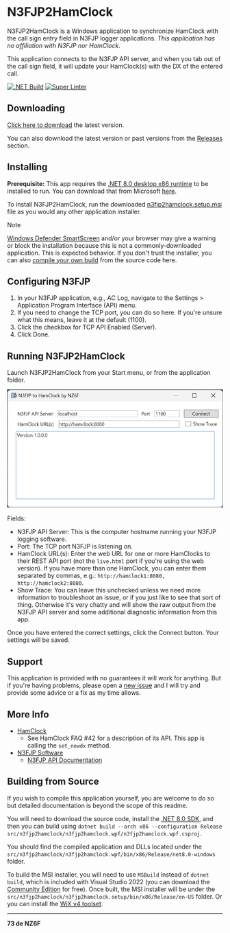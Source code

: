 # N3FJP2HamClock

N3FJP2HamClock is a Windows application to synchronize HamClock with the call sign entry field in N3FJP logger applications. _This application has no affiliation with N3FJP nor HamClock._

This application connects to the N3FJP API server, and when you tab out of the call sign field, it will update your HamClock(s) with the DX of the entered call.

[![.NET Build](https://github.com/ChrisRomp/n3fjp2hamclock/actions/workflows/dotnet-build.yml/badge.svg)](https://github.com/ChrisRomp/n3fjp2hamclock/actions/workflows/dotnet-build.yml) [![Super Linter](https://github.com/ChrisRomp/n3fjp2hamclock/actions/workflows/super-linter.yml/badge.svg)](https://github.com/ChrisRomp/n3fjp2hamclock/actions/workflows/super-linter.yml)

## Downloading

[Click here to download](https://github.com/ChrisRomp/n3fjp2hamclock/releases/latest/download/n3fjp2hamclock.setup.msi) the latest version.

You can also download the latest version or past versions from the [Releases](https://github.com/ChrisRomp/n3fjp2hamclock/releases) section.

## Installing

**Prerequisite:** This app requires the [.NET 8.0 desktop x86 runtime](https://dotnet.microsoft.com/en-us/download/dotnet/thank-you/runtime-desktop-8.0.0-windows-x86-installer?cid=getdotnetcore) to be installed to run. You can download that from Microsoft [here](https://dotnet.microsoft.com/en-us/download/dotnet/thank-you/runtime-desktop-8.0.0-windows-x86-installer?cid=getdotnetcore).

To install N3FJP2HamClock, run the downloaded [n3fjp2hamclock.setup.msi](https://github.com/ChrisRomp/n3fjp2hamclock/releases/latest/download/n3fjp2hamclock.setup.msi) file as you would any other application installer.

> [!NOTE]
> [Windows Defender SmartScreen](https://learn.microsoft.com/en-us/windows/security/operating-system-security/virus-and-threat-protection/microsoft-defender-smartscreen/) and/or your browser may give a warning or block the installation because this is not a commonly-downloaded application.
> This is expected behavior. If you don't trust the installer, you can also [compile your own build](#building-from-source) from the source code here.

## Configuring N3FJP

1. In your N3FJP application, e.g., AC Log, navigate to the Settings > Application Program Interface (API) menu.
1. If you need to change the TCP port, you can do so here. If you're unsure what this means, leave it at the default (1100).
1. Click the checkbox for TCP API Enabled (Server).
1. Click Done.

## Running N3FJP2HamClock

Launch N3FJP2HamClock from your Start menu, or from the application folder.

![Main Form](images/mainform.png)

Fields:

- N3FJP API Server: This is the computer hostname running your N3FJP logging software.
- Port: The TCP port N3FJP is listening on.
- HamClock URL(s): Enter the web URL for one or more HamClocks to their REST API port (not the `live.html` port if you're using the web version). If you have more than one HamClock, you can enter them separated by commas, e.g.: `http://hamclock1:8080, http://hamclock2:8080`.
- Show Trace: You can leave this unchecked unless we need more information to troubleshoot an issue, or if you just like to see that sort of thing. Otherwise it's very chatty and will show the raw output from the N3FJP API server and some additional diagnostic information from this app.

Once you have entered the correct settings, click the Connect button. Your settings will be saved.

## Support

This application is provided with no guarantees it will work for anything. But if you're having problems, please open a [new issue](https://github.com/ChrisRomp/n3fjp2hamclock/issues) and I will try and provide some advice or a fix as my time allows.

## More Info

- [HamClock](https://www.clearskyinstitute.com/ham/HamClock/)
  - See HamClock FAQ #42 for a description of its API. This app is calling the `set_newdx` method.
- [N3FJP Software](https://www.n3fjp.com/)
  - [N3FJP API Documentation](https://www.n3fjp.com/help/api.html)

## Building from Source

If you wish to compile this application yourself, you are welcome to do so but detailed documentation is beyond the scope of this readme.

You will need to download the source code, install the [.NET 8.0 SDK](https://dotnet.microsoft.com/en-us/download/dotnet/8.0), and then you can build using `dotnet build --arch x86 --configuration Release src/n3fjp2hamclock/n3fjp2hamclock.wpf/n3fjp2hamclock.wpf.csproj`.

You should find the compiled application and DLLs located under the `src/n3fjp2hamclock/n3fjp2hamclock.wpf/bin/x86/Release/net8.0-windows` folder.

To build the MSI installer, you will need to use `MSBuild` instead of `dotnet build`, which is included with Visual Studio 2022 (you can download the [Community Edition](https://visualstudio.microsoft.com/vs/community/) for free). Once built, the MSI installer will be under the `src/n3fjp2hamclock/n3fjp2hamclock.setup/bin/x86/Release/en-US` folder. Or you can install the [WiX v4 toolset](https://wixtoolset.org/docs/intro/).

---

**73 de NZ6F**
